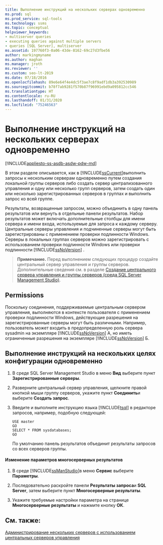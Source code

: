 ```yaml
---
title: Выполнение инструкций на нескольких серверах одновременно
ms.prod: sql
ms.prod_service: sql-tools
ms.technology: ssms
ms.topic: conceptual
helpviewer_keywords:
- multiserver queries
- executing queries against multiple servers
- queries [SQL Server], multiserver
ms.assetid: 197760f3-0a06-43de-8162-69c27d3fbe56
author: markingmyname
ms.author: maghan
ms.manager: jroth
ms.reviewer: ''
ms.custom: seo-lt-2019
ms.date: 07/18/2016
ms.openlocfilehash: 89e6e64f4e4dc5f3ae7c8f9adf1db3a392530989
ms.sourcegitcommit: b78f7ab9281f570b87f96991ebd9a095812cc546
ms.translationtype: HT
ms.contentlocale: ru-RU
ms.lasthandoff: 01/31/2020
ms.locfileid: "75246563"
---
```

# <a name="execute-statements-against-multiple-servers-simultaneously"></a>Выполнение инструкций на нескольких серверах одновременно

[!INCLUDE[appliesto-ss-asdb-asdw-pdw-md](../../includes/appliesto-ss-asdb-asdw-pdw-md.md)]

В этом разделе описывается, как в [!INCLUDE[ssCurrent](../../includes/sscurrent-md.md)]выполнить запросы к нескольким серверам одновременно путем создания локальной группы серверов либо создать сервер централизованного управления и одну или несколько групп серверов, затем создать один или несколько зарегистрированных серверов в группах и выполнить запрос ко всей группе. 

Результаты, возвращенные запросом, можно объединить в одну панель результатов или вернуть в отдельные панели результатов. Набор результатов может включать дополнительные столбцы для имени сервера и имени входа, используемые для запроса к каждому серверу. Центральные серверы управления и подчиненные серверы могут быть зарегистрированы с применением проверки подлинности Windows. Серверы в локальных группах серверов можно зарегистрировать с использованием проверки подлинности Windows или проверки подлинности [!INCLUDE[ssNoVersion](../../includes/ssnoversion-md.md)] .  
  
> **Примечание.** Перед выполнением следующих процедур создайте центральный сервер управления и группы серверов. Дополнительные сведения см. в разделе [Создание центрального сервера управления и группы серверов (среда SQL Server Management Studio)](../../tools/sql-server-management-studio/create-a-central-management-server-and-server-group.md).  

  
##  <a name="Permissions"></a> Permissions  
 Поскольку соединения, поддерживаемые центральным сервером управления, выполняются в контексте пользователя с применением проверки подлинности Windows, действующие разрешения на зарегистрированные серверы могут быть различными. Например, пользователь может входить в предопределенную роль сервера sysadmin на экземпляре [!INCLUDE[ssNoVersion](../../includes/ssnoversion-md.md)] А, но иметь ограниченные разрешения на экземпляре [!INCLUDE[ssNoVersion](../../includes/ssnoversion-md.md)] Б.  
  
 ## <a name="execute-statements-against-multiple-configuration-targets-simultaneously"></a>Выполнение инструкций на нескольких целях конфигурации одновременно  

1.  В среде SQL Server Management Studio в меню **Вид** выберите пункт **Зарегистрированные серверы**.  
  
2.  Разверните центральный сервер управления, щелкните правой кнопкой мыши группу серверов, укажите пункт **Соединить**и выберите **Создать запрос**.  
  
3.  Введите и выполните инструкцию языка [!INCLUDE[tsql](../../includes/tsql-md.md)] в редакторе запросов, например, подобную следующей:  
  
    ```  
    USE master  
    GO  
    SELECT * FROM sysdatabases;  
    GO  
    ```  
  
     По умолчанию панель результатов объединит результаты запросов со всех серверов группы.  
  
#### <a name="to-change-the-multiserver-results-options"></a>Изменение параметров многосерверных результатов  
  
1.  В среде [!INCLUDE[ssManStudio](../../includes/ssmanstudio-md.md)]в меню **Сервис** выберите **Параметры**.  
  
2.  Последовательно раскройте панели **Результаты запроса**и **SQL Server**, затем выберите пункт **Многосерверные результаты**.  
  
3.  Укажите требуемые настройки параметра на странице **Многосерверные результаты** и нажмите кнопку **ОК**.  
  
## <a name="see-also"></a>См. также:  
 [Администрирование нескольких серверов с использованием центральных серверов управления](../../relational-databases/administer-multiple-servers-using-central-management-servers.md)  
  
  
